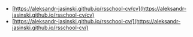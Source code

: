 - [https://aleksandr-jasinski.github.io/rsschool-cv/cv](https://aleksandr-jasinski.github.io/rsschool-cv/cv)
- [https://aleksandr-jasinski.github.io/rsschool-cv/](https://aleksandr-jasinski.github.io/rsschool-cv/)
